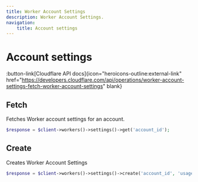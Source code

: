 ```yaml
---
title: Worker Account Settings
description: Worker Account Settings.
navigation:
    title: Account settings
---
```


# Account settings

:button-link[Cloudflare API docs]{icon="heroicons-outline:external-link" href="https://developers.cloudflare.com/api/operations/worker-account-settings-fetch-worker-account-settings" blank}

## Fetch

Fetches Worker account settings for an account.

```php [php]
$response = $client->workers()->settings()->get('account_id');
```

## Create

Creates Worker Account Settings

```php [php]
$response = $client->workers()->settings()->create('account_id', 'usage_model', true);
```